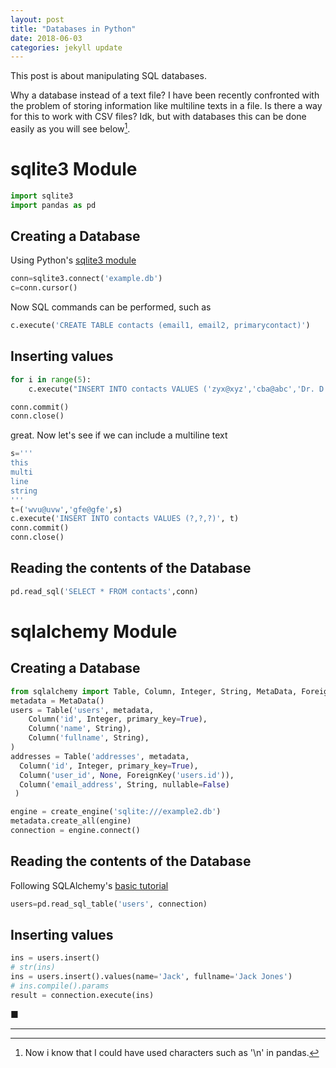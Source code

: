 ```yaml
---
layout: post
title: "Databases in Python"
date: 2018-06-03
categories: jekyll update
---
```


This post is about manipulating SQL databases. 

Why a database instead of a text file? I have been recently confronted with the problem of storing information like multiline texts in a file. Is there a way for this to work with CSV files? Idk, but with databases this can be done easily as you will see below[^1].

# sqlite3 Module

``` python
import sqlite3
import pandas as pd
```
## Creating a Database
Using Python's [sqlite3 module](https://docs.python.org/3.7/library/sqlite3.html)
``` python
conn=sqlite3.connect('example.db')
c=conn.cursor()
```
Now SQL commands can be performed, such as
``` python
c.execute('CREATE TABLE contacts (email1, email2, primarycontact)')
```
## Inserting values
``` python
for i in range(5):
    c.execute("INSERT INTO contacts VALUES ('zyx@xyz','cba@abc','Dr. D')")

conn.commit()
conn.close()
```
great. Now let's see if we can include a multiline text

``` python
s='''
this 
multi
line
string
'''
t=('wvu@uvw','gfe@gfe',s)
c.execute('INSERT INTO contacts VALUES (?,?,?)', t)
conn.commit()
conn.close()
```
## Reading the contents of the Database

``` python
pd.read_sql('SELECT * FROM contacts',conn)
```

# sqlalchemy Module

## Creating a Database

``` python
from sqlalchemy import Table, Column, Integer, String, MetaData, ForeignKey, create_engine
metadata = MetaData()
users = Table('users', metadata,
    Column('id', Integer, primary_key=True),
    Column('name', String),
    Column('fullname', String),
)
addresses = Table('addresses', metadata,
  Column('id', Integer, primary_key=True),
  Column('user_id', None, ForeignKey('users.id')),
  Column('email_address', String, nullable=False)
 )

engine = create_engine('sqlite:///example2.db')
metadata.create_all(engine)
connection = engine.connect()
```

## Reading the contents of the Database
Following SQLAlchemy's [basic tutorial](https://docs.sqlalchemy.org/en/13/core/tutorial.html)
``` python
users=pd.read_sql_table('users', connection)
```

## Inserting values
``` python
ins = users.insert()
# str(ins)
ins = users.insert().values(name='Jack', fullname='Jack Jones')
# ins.compile().params 
result = connection.execute(ins)
```

&#9632;

---
[^1]: Now i know that I could have used characters such as '\n' in pandas.